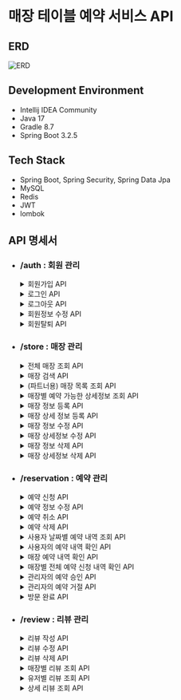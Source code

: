 # 매장 테이블 예약 서비스 API
## ERD
![ERD](https://github.com/amj9843/tablingService/assets/71617201/e6e551e7-cc4f-4d22-aa2f-77b7d8d7997a)

## Development Environment
- Intellij IDEA Community
- Java 17
- Gradle 8.7
- Spring Boot 3.2.5

## Tech Stack
- Spring Boot, Spring Security, Spring Data Jpa
- MySQL
- Redis
- JWT
- lombok

## API 명세서
- ### /auth : 회원 관리
  <details>
  <summary>회원가입 API</summary>
  
  - POST ```/sign/up```
  - 중복 ID는 허용하지 않음
  - 패스워드는 암호화된 형태로 저장됨
  - 이름은 20자 이내, 핸드폰번호는 "010-0000-0000" 형식 혹은 "00000000000" 형식, type는 일반 사용자인 "USER" 혹은 매장 관리자 "PARTNER"
  - 입력 파라미터
    * ##### body
    ```json
    {
      "id": "string", 
      "password": "string", 
      "name": "string", 
      "phoneNumber": "string",
      "type": "string"
    }
    ```
  - 출력 결과
    ```json
    {
      "data": {
        "userId": 0,
        "id": "string"
      },
      "code": "string",
      "message": "string"
    }
    ```
  </details>
  <details>
  <summary>로그인 API</summary>

    - POST ```/sign/in```
    - 회원가입이 되어있고, 아이디/패스워드가 일치하는 경우 JWT 발급
    - 입력 파라미터
      * ##### body
      ```json
      {
        "id": "string",
        "password": "string"
      }
      ```
    - 출력 결과
      ```json
      {
        "data": {
          "token": "string"
        },
        "code": "string",
        "message": "string"
      }
      ```
  </details>
  <details>
  <summary>로그아웃 API</summary>

    - GET ```/sign/out```
    - 로그인이 되어있는 경우 로그아웃
    - 입력 파라미터
      * ##### header
      |key|value|
      |:---:|:---:|
      |Authorization|Bearer 로그인 시 발급받은 토큰|
    - 출력 결과
      ```json
      {
        "data": null,
        "code": "string",
        "message": "string"
      }
      ```
  </details>
  <details>
  <summary>회원정보 수정 API</summary>

    - PATCH ```/modify```
    - 현재의 비밀번호(originPassword)를 제외하고선 변경이 없는 항목은 제거
    - 현재 비밀번호 입력값이 등록된 정보와 다를 땐 실행되지 않음
    - 이름은 20자 이내, 핸드폰번호는 "010-0000-0000" 형식 혹은 "00000000000" 형식
    - 입력 파라미터
      * ##### header
      |key|value|
      |:---:|:---:|
      |Authorization|Bearer 로그인 시 발급받은 토큰|
      * ##### body
      ```json
      {
        "originPassword": "string",
        "password": "string",
        "username": "string",
        "phoneNumber": "string"
      }
      ```
    - 출력 결과
      ```json
      {
        "data": null,
        "code": "string",
        "message": "string"
      }
      ```
  </details>
  <details>
  <summary>회원탈퇴 API</summary>

    - DELETE ```/expire```
    - 현재 로그인 중인 사용자가 자신의 비밀번호를 알맞게 입력하였을 경우 회원 정보 삭제
    - 파트너의 경우 관리중인 매장에 진행중인 예약이 있는 경우 탈퇴 불가
    - 일반 사용자의 경우 진행중인 예약이 있는 경우 탈퇴 불가
    - 입력 파라미터
      * ##### header
      |key|value|
      |:---:|:---:|
      |Authorization|Bearer 로그인 시 발급받은 토큰|
      * ##### body
      ```json
      {
        "password": "string"
      }
      ```
    - 출력 결과
      ```json
      {
        "code": "string",
        "message": "string",
        "data": null
      }
      ```
  </details>
- ### /store : 매장 관리
  <details>
  <summary>전체 매장 조회 API</summary>

    - GET ```/search```
    - 정렬 기준 미선택 시 이름순 반환
    - 입력 파라미터
        * ##### param
      | key  |                                                                     value                                                                     |
      |:----:|:---------------------------------------------------------------------------------------------------------------------------------------------:|
      | page |                                                              가져올 페이지 번호(0부터 시작)                                                               |
      | size |                                                                 페이지당 보일 목록 개수                                                                 |
      | criteria | 목록 정렬 순<br><br>- 이름순(NAMEASC)<br>- 평점 높은순(RATEHIGHEST)<br>- 평점 낮은순(RATELOWEST)<br>- 리뷰 많은순(REVIEWCOUNTHIGHEST)<br>- 리뷰 적은순(REVIEWCOUNTLOWEST) |
    - 출력 결과
      ```json
      {
        "code": "string",
        "message": "string",
        "data": {
          "content": [
            {
                "storeId": 0,
                "name": "string",
                "location": "string",
                "description": "",
                "rate": 0.0,
                "reviewCount": 0
            }
          ],
          "pageable": {
            "pageNumber": 0,
            "pageSize": 0,
            "sort": {
              "empty": false,
              "unsorted": false,
              "sorted": true
            },
            "offset": 0,
            "paged": true,
            "unpaged": false
          },
          "last": true,
          "totalPages": 0,
          "totalElements": 0,
          "size": 0,
          "number": 0,
          "sort": {
            "empty": false,
            "unsorted": false,
            "sorted": true
          },
          "first": true,
          "numberOfElements": 0,
          "empty": false
        }
      }
      ```
  </details>
  <details>
  <summary>매장 검색 API</summary>

    - GET ```/search/{word}```
    - 검색하고자 하는 단어를 입력값(word)으로 받으면 이름, 위치, 설명에 해당 입력값이 포함되는 매장 목록 호출
    - 정렬 기준 미선택 시 이름순 반환
    - 입력 파라미터
      * ##### param
      | key  |                                                                     value                                                                     |
      |:----:|:---------------------------------------------------------------------------------------------------------------------------------------------:|
      | page |                                                              가져올 페이지 번호(0부터 시작)                                                               |
      | size |                                                                 페이지당 보일 목록 개수                                                                 |
      | criteria | 목록 정렬 순<br><br>- 이름순(NAMEASC)<br>- 평점 높은순(RATEHIGHEST)<br>- 평점 낮은순(RATELOWEST)<br>- 리뷰 많은순(REVIEWCOUNTHIGHEST)<br>- 리뷰 적은순(REVIEWCOUNTLOWEST) |
    - 출력 결과
      ```json
      {
        "code": "string",
        "message": "string",
        "data": {
          "content": [
            {
                "storeId": 0,
                "name": "string",
                "location": "string",
                "description": "",
                "rate": 0.0,
                "reviewCount": 0
            }
          ],
          "pageable": {
            "pageNumber": 0,
            "pageSize": 0,
            "sort": {
              "empty": false,
              "unsorted": false,
              "sorted": true
            },
            "offset": 0,
            "paged": true,
            "unpaged": false
          },
          "last": true,
          "totalPages": 0,
          "totalElements": 0,
          "size": 0,
          "number": 0,
          "sort": {
            "empty": false,
            "unsorted": false,
            "sorted": true
          },
          "first": true,
          "numberOfElements": 0,
          "empty": false
        }
      }
      ```
  </details>
  <details>
  <summary>(파트너용) 매장 목록 조회 API</summary>

    - GET ```/my-store```
    - 본인이 등록한 모든 매장 목록을 반환
    - 본인의 userId 외의 값을 입력한 경우 권한 오류 반환
    - 반환 결과는 Page 인터페이스 형태로 매장 리스트를 입력한 정렬 기준으로 정렬해 반환(미선택 시 기본 최근 등록순)
    - 입력 파라미터
      * ##### header
      |key|value|
      |:---:|:---:|
      |Authorization|Bearer 로그인 시 발급받은 토큰|
      * ##### param
      | key  |                                                                     value                                                                     |
      |:----:|:---------------------------------------------------------------------------------------------------------------------------------------------:|
      | page |                                                              가져올 페이지 번호(0부터 시작)                                                               |
      | size |                                                                 페이지당 보일 목록 개수                                                                 |
      | criteria | 목록 정렬 순<br><br>- 이름순(NAMEASC)<br>- 평점 높은순(RATEHIGHEST)<br>- 평점 낮은순(RATELOWEST)<br>- 리뷰 많은순(REVIEWCOUNTHIGHEST)<br>- 리뷰 적은순(REVIEWCOUNTLOWEST) |
    - 출력 결과
      ```json
      {
        "data": {
          "content": [
            {
                "storeId": 0,
                "name": "string",
                "location": "string",
                "description": "",
                "rate": 0.0,
                "reviewCount": 0
            }
          ],
          "pageable": {
            "pageNumber": 0,
            "pageSize": 0,
            "sort": {
              "empty": false,
              "unsorted": false,
              "sorted": true
            },
            "offset": 0,
            "paged": true,
            "unpaged": false
          },
          "last": true,
          "totalPages": 0,
          "totalElements": 0,
          "size": 0,
          "number": 0,
          "sort": {
            "empty": false,
            "unsorted": false,
            "sorted": true
          },
          "first": true,
          "numberOfElements": 0,
          "empty": false
        },
        "code": "string",
        "message": "string"
      }
      ```
  </details>
  <details>
  <summary>매장별 예약 가능한 상세정보 조회 API</summary>

    - GET ```/detail/{storeId}```
    - 권한(로그인) 필요 없음
    - 매장을 등록할 때 발급받았던 storeId를 입력하였을 경우 매장의 상세 정보 반환
    - 입력 파라미터
      * ##### param
      | key  |       value        |
      |:----:|:------------------:|
      | page | 가져올 페이지 번호(0부터 시작) |
      | size |   페이지당 보일 목록 개수    |
    - 출력 결과
      ```json
      {
        "data": {
        "storeId": 0,
        "name": "string",
        "location": "string",
        "description": "string",
        "rate": 0.0,
        "reviewCount": 0,
        "details": {
            "content": [
                {
                    "storeDetailId": 0,
                    "reservationTime": "string",
                    "totalHeadCount": 0,
                    "nowHeadCount": 0
                }
            ],
            "pageable": {
                "pageNumber": 0,
                "pageSize": 10,
                "sort": {
                    "empty": true,
                    "sorted": false,
                    "unsorted": true
                },
                "offset": 0,
                "unpaged": false,
                "paged": true
            },
            "last": true,
            "totalPages": 1,
            "totalElements": 2,
            "size": 10,
            "number": 0,
            "sort": {
                "empty": true,
                "sorted": false,
                "unsorted": true
            },
            "first": true,
            "numberOfElements": 2,
            "empty": false
            }
        },
        "code": "string",
        "message": "string"
      }
      ```
  </details>
  <details>
  <summary>매장 정보 등록 API</summary>

    - POST ```/regist/store```
    - 파트너로 로그인하였고 매장 등록에 필요한 모든 정보가 입력되었을 경우 매장 등록
    - 파트너 회원이 이미 같은 이름, 같은 주소로 등록한 매장이 존재하는 경우 400 status 코드와 에러메세지 반환
    - 입력 파라미터
      * ##### header
      |key|value|
      |:---:|:---:|
      |Authorization|Bearer 로그인 시 발급받은 토큰|
      * ##### body
      ```json
      {
        "name": "string",
        "location": "string",
        "description": "string"
      }
      ```
    - 출력 결과
      ```json
      {
        "data": {
          "ownerId": 0,
          "storeId": 0,
          "name": "string",
          "location": "location",
          "description": "description"
        },
        "code": "string",
        "message": "string"
      }
      ```
  </details>
  <details>
  <summary>매장 상세 정보 등록 API</summary>

    - POST ```regist/details/{storeId}```
    - 파트너로 로그인하였고 매장 등록에 필요한 모든 정보가 입력되었을 경우 매장 등록
    - 파트너 회원이 이미 같은 이름, 같은 주소로 등록한 매장이 존재하는 경우 400 status 코드와 에러메세지 반환
    - 입력 파라미터
      * ##### header
      |key|value|
      |:---:|:---:|
      |Authorization|Bearer 로그인 시 발급받은 토큰|
      * ##### body
      ```json
      {
        "storeDetails": [
          {
            "reservationTime": "string",
            "headCount": 0
          }
        ]
      }
      ```
    - 출력 결과
      ```json
      {
        "data": {
          "storeId": 0,
          "registedStoreDetails": [
            {
              "storeDetailId": 0,
              "reservationTime": "string",
              "headCount": 0
            }
          ]
        },
        "code": "string",
        "message": "string"
      }
      ```
  </details>
  <details>
  <summary>매장 정보 수정 API</summary>

    - PATCH ```/update/{storeId}```
    - 변경이 없는 항목은 제거(이름, 위치정보엔 빈 값 입력 불가)
    - 로그인한 사용자가 권한이 있는 매장만 수정 가능
    - 입력 파라미터
       * ##### header
      |key|value|
      |:---:|:---:|
      |Authorization|Bearer 로그인 시 발급받은 토큰|
       * ##### body
      ```json
      {
        "name": "string",
        "location": "string",
        "description": "string"
      }
      ```
    - 출력 결과
      ```json
      {
        "data": null,
        "code": "string",
        "message": "string"
      }
      ```
  </details>
  <details>
  <summary>매장 상세정보 수정 API</summary>

    - PATCH ```/update/detail/{storeDetailId}```
    - 인원수 필수 입력
    - 현재 예약 신청, 혹은 예약 승인된 총 인원수보다 변경하려는 예약 가능 총 수가 더 적으면 에러 반환
    - 입력 파라미터
       * ##### header
      |key|value|
      |:---:|:---:|
      |Authorization|Bearer 로그인 시 발급받은 토큰|
       * ##### body
      ```json
      {
        "headCount": 0
      }
      ```
    - 출력 결과
      ```json
      {
        "data": null,
        "code": "string",
        "message": "string"
      }
      ```
  </details>
  <details>
  <summary>매장 정보 삭제 API</summary>

    - DELETE ```/delete/{storeId}```
    - 매장을 등록했던 파트너가 등록 시 발급받았던 storeId를 입력했을 경우 해당하는 매장 정보 삭제
    - 매장에 허가를 기다리는 예약(신청 상태), 진행중인 예약(승인 상태)이 없는 경우 동작
    - 입력 파라미터
      * ##### header
      |key|value|
      |:---:|:---:|
      |Authorization|Bearer 로그인 시 발급받은 토큰|
    - 출력 결과
      ```json
      {
        "code": "string",
        "message": "string",
        "data": null
      }
      ```
  </details>
  <details>
  <summary>매장 상세정보 삭제 API</summary>

    - DELETE ```/delete/detail/{storeDetailId}```
    - 매장을 등록했던 파트너가 등록 시 발급받았던 storeDetailId를 입력했을 경우 해당하는 매장 상세정보 삭제
    - 허가를 기다리는 예약(신청 상태), 진행중인 예약(승인 상태)이 없는 경우 동작
    - 입력 파라미터
      * ##### header
      |key|value|
      |:---:|:---:|
      |Authorization|Bearer 로그인 시 발급받은 토큰|
    - 출력 결과
      ```json
      {
        "code": "string",
        "message": "string",
        "data": null
      }
      ```
  </details>
- ### /reservation : 예약 관리
  <details>
  <summary>예약 신청 API</summary>

    - POST ```/apply/{storeDetailId}```
    - 사용자가 예약 가능한 매장의 상세정보 식별번호 입력, 예약할 인원수 입력
    - 이미 해당 시간에 예약한 정보가 있다면 에러 반환
    - 예약 가능한 인원수보다 예약할 인원수가 많을 시 에러 반환
    - 사용자(USER) 권한 필수
    - 입력 파라미터
      * ##### header
      |key|value|
      |:---:|:---:|
      |Authorization|Bearer 로그인 시 발급받은 토큰|
      * ##### body
      ```json
      {
        "headCount": 0
      }
      ```
    - 출력 결과
      ```json
      {
        "code": "string",
        "message": "string",
        "data": {
          "reservationId": 0,
          "time": "string",
          "headCount": 0,
          "status": "string"
        }
      }
      ```
  </details>
  <details>
  <summary>예약 정보 수정 API</summary>

    - PATCH ```/update/{reservationId}```
    - 사용자가 예약 내역 식별번호에 해당하는 본인의 예약 내용 변경
    - 예약 상태가 '신청'일 경우만 수정 가능
    - 매장 상세번호 변경 시 이미 예약한 상세번호로 변경 불가
    - 인원수 변경 시 예약 인원수가 수용 가능 인원을 넘어설 경우 에러 반환
    - 입력 파라미터
      * ##### header
      |key|value|
      |:---:|:---:|
      |Authorization|Bearer 로그인 시 발급받은 토큰|
      * ##### body (변경이 없는 항목은 제거)
      ```json
      {
        "storeDetailId": 0,
        "headCount": 0
      }
      ```
    - 출력 결과
      ```json
      {
        "code": "string",
        "message": "string",
        "data": null
      }
      ```
  </details>
  <details>
  <summary>예약 취소 API</summary>

    - PATCH ```/cancel/{reservationId}```
    - 사용자가 본인이 예약한 내용 취소
    - 단, 예약 상태가 방문완료인 경우는 취소 불가
    - 입력 파라미터
      * ##### header
      |key|value|
      |:---:|:---:|
      |Authorization|Bearer 로그인 시 발급받은 토큰|
    - 출력 결과
      ```json
      {
        "code": "string",
        "message": "string",
        "data": null
      }
      ```
  </details>
  <details>
  <summary>예약 삭제 API</summary>

    - DELETE ```/delete/{reservationId}```
    - 사용자가 본인이 예약한 내용 삭제
    - 단, 예약 상태가 취소, 혹은 거절인 경우만 삭제 가능
    - 입력 파라미터
        * ##### header
      |key|value|
      |:---:|:---:|
      |Authorization|Bearer 로그인 시 발급받은 토큰|
    - 출력 결과
      ```json
      {
        "code": "string",
        "message": "string",
        "data": null
      }
      ```
  </details>
  <details>
  <summary>사용자 날짜별 예약 내역 조회 API</summary>

    - GET ```/list```
    - 사용자의 예약(입력 날짜(미입력시 오늘 기준)에 존재하는 예약 시간) 리스트 반환
    - 예약 시간순 정렬 고정
    - 입력 파라미터
      * ##### param
      |  key   |                                                                    value                                                                     |
      |:------:|:--------------------------------------------------------------------------------------------------------------------------------------------:|
      | status | 확인할 예약 상태(미입력시 전체)<br><br>- 예약 신청 상태(APPLIED)<br>- 예약 승인 상태(APPROVED)<br>- 예약 거절 상태(DENIED)<br>- 예약 취소 상태(CANCELED)<br>- 방문 완료 상태(COMPLETED) |
      |  date  |                                                           확인할 날짜('yyyy-MM-dd' 형식)                                                            |
      |  page  |                                                                   확인할 페이지                                                                    |
      |  size  |                                                                  페이지당 목록 개수                                                                  |
      * ##### header
      |key|value|
      |:---:|:---:|
      |Authorization|Bearer 로그인 시 발급받은 토큰|
    - 출력 결과
      ```json
      {
        "data": {
          "content": [
              {
                  "reservationTime": "string",
                  "reservationInfo": [
                      {
                          "reservationId": 0,
                          "store": {
                              "storeId": 0,
                              "name": "string",
                              "location": "string",
                              "description": "string"
                          },
                          "headCount": 0,
                          "status": "string"
                      }
                  ]
              }
          ],
          "pageable": {
              "pageNumber": 0,
              "pageSize": 10,
              "sort": {
                    "empty": true,
                    "unsorted": true,
                    "sorted": false
              },
              "offset": 0,
              "paged": true,
              "unpaged": false
          },
          "totalElements": 0,
          "totalPages": 0,
          "last": true,
          "size": 0,
          "number": 0,
          "sort": {
              "empty": true,
              "unsorted": true,
              "sorted": false
            },
          "first": true,
          "numberOfElements": 0,
          "empty": false
          },
        "code": "string",
        "message": "string"
      }
      ```
  </details>
  <details>
  <summary>사용자의 예약 내역 확인 API</summary>

    - GET ```/detail/{reservationId}```
    - 사용자가 입력한 예약 식별번호로 예약의 상세내역확인
    - 입력 파라미터
      * ##### header
      |key|value|
      |:---:|:---:|
      |Authorization|Bearer 로그인 시 발급받은 토큰|
      ```
    - 출력 결과
      ```json
      {
        "data": {
          "createAt": "string",
          "store": {
            "storeId": 0,
            "name": "string",
            "location": "string",
            "description": "string"
          },
          "reservation": {
            "reservationId": 0,
            "time": "string",
            "headCount": 0,
            "status": "string"
          }
        },
        "code": "string",
        "message": "string"
      }
      ```
  </details>
  <details>
  <summary>매장 예약 내역 확인 API</summary>

    - GET ```/store/{storeId}```
    - 매장을 등록한 파트너 이용자가 확인하려는 매장의 예약(입력 날짜(미입력시 오늘 기준)에 존재하는 예약 시간) 리스트 조회
    - 예약 시간순 정렬 고정
    - 입력 파라미터
      * ##### param
      |  key   |                                                                    value                                                                     |
      |:------:|:--------------------------------------------------------------------------------------------------------------------------------------------:|
      | status | 확인할 예약 상태(미입력시 전체)<br><br>- 예약 신청 상태(APPLIED)<br>- 예약 승인 상태(APPROVED)<br>- 예약 거절 상태(DENIED)<br>- 예약 취소 상태(CANCELED)<br>- 방문 완료 상태(COMPLETED) |
      |  date  |                                                           확인할 날짜('yyyy-MM-dd' 형식)                                                            |
      |  page  |                                                                   확인할 페이지                                                                    |
      |  size  |                                                                  페이지당 목록 개수                                                                  |
      * ##### header
      |key|value|
      |:---:|:---:|
      |Authorization|Bearer 로그인 시 발급받은 토큰|
    - 출력 결과
      ```json
      {
        "data": {
          "content": [
              {
                  "reservationTime": "string",
                  "reservationInfo": [
                      {
                          "reservationId": 0,
                          "user": {
                              "id": 0,
                              "name": "string"
                          },
                          "headCount": 0,
                          "status": "APPLIED"
                      }
                  ]
              }
          ],
          "pageable": {
              "pageNumber": 0,
              "pageSize": 0,
              "sort": {
                  "empty": true,
                  "unsorted": true,
                  "sorted": false
              },
              "offset": 0,
              "unpaged": false,
              "paged": true
          },
          "last": true,
          "totalElements": 0,
          "totalPages": 0,
          "size": 0,
          "number": 0,
          "sort": {
              "empty": true,
              "unsorted": true,
              "sorted": false
          },
          "first": true,
          "numberOfElements": 0,
          "empty": false
        },
        "code": "string",
        "message": "string"
      }
      ```
  </details>
  <details>
  <summary>매장별 전체 예약 신청 내역 확인 API</summary>

    - GET ```/store/all-apply/{storeId}```
    - 매장을 등록한 파트너 이용자가 확인하려는 매장의 전체 예약 신청 리스트 조회
    - 예약 시간순 정렬 고정
    - 입력 파라미터
        * ##### param
      |  key   |   value    |
      |:------:|:----------:|
      |  page  |  확인할 페이지   |
      |  size  | 페이지당 목록 개수 |
        * ##### header
      |key|value|
      |:---:|:---:|
      |Authorization|Bearer 로그인 시 발급받은 토큰|
    - 출력 결과
      ```json
      {
        "data": {
          "content": [
              {
                  "reservationTime": "string",
                  "reservationInfo": [
                      {
                          "reservationId": 0,
                          "user": {
                              "id": 0,
                              "name": "string"
                          },
                          "headCount": 0,
                          "status": "APPLIED"
                      }
                  ]
              }
          ],
          "pageable": {
              "pageNumber": 0,
              "pageSize": 0,
              "sort": {
                  "empty": true,
                  "unsorted": true,
                  "sorted": false
              },
              "offset": 0,
              "unpaged": false,
              "paged": true
          },
          "last": true,
          "totalElements": 0,
          "totalPages": 0,
          "size": 0,
          "number": 0,
          "sort": {
              "empty": true,
              "unsorted": true,
              "sorted": false
          },
          "first": true,
          "numberOfElements": 0,
          "empty": false
        },
        "code": "string",
        "message": "string"
      }
      ```
  </details>
  <details>
  <summary>관리자의 예약 승인 API</summary>

    - PATCH ```approve/{reservationId}```
    - 매장의 파트너 이용자가 일반 이용자로부터 신청된 예약 허가
    - 신청 상태의 예약 내역만 승인 가능
    - 입력 파라미터
      * ##### header
      |key|value|
      |:---:|:---:|
      |Authorization|Bearer 로그인 시 발급받은 토큰|
    - 출력 결과
      ```json
      {
        "data": null,
        "code": "string",
        "message": "string"
      }
      ```
  </details>
  <details>
  <summary>관리자의 예약 거절 API</summary>

    - PATCH ```/deny/{reservationId}```
    - 매장의 파트너 이용자가 일반 이용자로부터 신청된 예약 거절
    - 신청 상태의 예약 내역만 거절 가능
    - 입력 파라미터
        * ##### header
      |key|value|
      |:---:|:---:|
      |Authorization|Bearer 로그인 시 발급받은 토큰|
    - 출력 결과
      ```json
      {
        "data": null,
        "code": "string",
        "message": "string"
      }
      ```
  </details>
  <details>
  <summary>방문 완료 API</summary>

    - PATCH ```/kiosk/reservation-id```
    - 권한(로그인) 미필요
    - 승인된 예약 시간 30분 전 ~ 10분 전 도착만 방문 완료 가능
    - 입력 파라미터
      * ##### body
      ```json
      {
        "reservationId": 0
      }
      ```
    - 출력 결과
      ```json
      {
        "code": "string",
        "message": "string",
        "data": null
      }
      ```
  </details>
- ### /review : 리뷰 관리
  <details>
  <summary>리뷰 작성 API</summary>

    - POST ```/regist/{reservationId}```
    - 방문 완료한 사용자가 예약과 관련된 리뷰 작성 가능
    - 한 예약내역 당 하나의 리뷰만 작성 가능
    - 입력 파라미터
      * ##### header
      |key|value|
      |:---:|:---:|
      |Authorization|Bearer 로그인 시 발급받은 토큰|
      * ##### body
      ```json
      {
        "rate": 0,
        "context": "string"
      }
      ```
    - 출력 결과
      ```json
      {
        "data": {
          "reviewedId": 0,
          "rate": 0,
          "context": "string"
        },
        "code": "string",
        "message": "string"
      }
      ```
  </details>
  <details>
  <summary>리뷰 수정 API</summary>

    - PATCH ```/update/{reviewId}```
    - 리뷰 작성자가 작성했던 리뷰 수정
    - 입력 파라미터
      * ##### header
      |key|value|
      |:---:|:---:|
      |Authorization|Bearer 로그인 시 발급받은 토큰|
      * ##### body (변경이 없는 항목은 제거)
      ```json
      {
        "rate": 0,
        "context": "string"
      }
      ```
    - 출력 결과
      ```json
      {
        "code": "string",
        "message": "string",
        "data": null
      }
      ```
  </details>
  <details>
  <summary>리뷰 삭제 API</summary>

    - DELETE ```delete/{reviewedId}```
    - 리뷰 작성자, 혹은 매장 파트너가 삭제할 reviewedId 입력 시 리뷰 삭제
    - 입력 파라미터
      |key|value|
      |:---:|:---:|
      |Authorization|Bearer 로그인 시 발급받은 토큰|
    - 출력 결과
      ```json
      {
        "code": "string",
        "message": "string",
        "data": null
      }
      ```
  </details>
  <details>
  <summary>매장별 리뷰 조회 API</summary>

    - GET ```/store/{storeId}```
    - 정렬 기준 미선택 시 최근 등록순 반환
      * ##### param
      | key  |                                                                     value                                                                     |
      |:----:|:---------------------------------------------------------------------------------------------------------------------------------------------:|
      | page |                                                              가져올 페이지 번호(0부터 시작)                                                               |
      | size |                                                                 페이지당 보일 목록 개수                                                                 |
      | criteria | 목록 정렬 순<br><br>- 최근 등록순(CREATEDATDESC)<br>- 등록순(CREATEDATASC)<br>- 평점 높은순(RATEHIGHEST)<br>- 평점 낮은순(RATELOWEST) |
  - 출력 결과
    ```json
    {
      "code": "string",
      "message": "string",
      "data": {
        "content": [
            {
                "createdAt": "string",
                "updatedAt": "string",
                "reviewId": 0,
                "rate": 0,
                "context": "string"
            }
        ],
        "pageable": {
            "pageNumber": 0,
            "pageSize": 0,
            "sort": {
                "empty": false,
                "sorted": true,
                "unsorted": false
            },
            "offset": 0,
            "unpaged": false,
            "paged": true
        },
        "last": true,
        "totalPages": 0,
        "totalElements": 0,
        "size": 0,
        "number": 0,
        "sort": {
            "empty": false,
            "sorted": true,
            "unsorted": false
        },
        "first": true,
        "numberOfElements": 0,
        "empty": false
      }
    }
    ```
  </details>
  <details>
  <summary>유저별 리뷰 조회 API</summary>

    - GET ```/user/{userId}```
    - 정렬 기준 미선택 시 최근 등록순 반환
       * ##### param
      | key  |                                                                     value                                                                     |
      |:----:|:---------------------------------------------------------------------------------------------------------------------------------------------:|
      | page |                                                              가져올 페이지 번호(0부터 시작)                                                               |
      | size |                                                                 페이지당 보일 목록 개수                                                                 |
      | criteria | 목록 정렬 순<br><br>- 최근 등록순(CREATEDATDESC)<br>- 등록순(CREATEDATASC)<br>- 평점 높은순(RATEHIGHEST)<br>- 평점 낮은순(RATELOWEST) |
    - 출력 결과
      ```json
      {
        "code": "string",
        "message": "string",
        "data": {
          "content": [
              {
                  "createdAt": "string",
                  "updatedAt": "string",
                  "reviewId": 0,
                  "rate": 0,
                  "context": "string"
              }
          ],
          "pageable": {
              "pageNumber": 0,
              "pageSize": 0,
              "sort": {
                  "empty": false,
                  "sorted": true,
                  "unsorted": false
              },
              "offset": 0,
              "unpaged": false,
              "paged": true
          },
          "last": true,
          "totalPages": 0,
          "totalElements": 0,
          "size": 0,
          "number": 0,
          "sort": {
              "empty": false,
              "sorted": true,
              "unsorted": false
          },
          "first": true,
          "numberOfElements": 0,
          "empty": false
        }
      }
      ```
  </details>
  <details>
  <summary>상세 리뷰 조회 API</summary>

    - PATCH ```/detail/{reviewId}```
    - 리뷰 상세내역 확인
    - 출력 결과
      ```json
      {
        "code": "string",
        "message": "string",
        "data": {
          "createAt": "string",
          "updateAt": "string",
          "reservation": {
            "id": 0,
            "time": "string",
            "headCount": 0
          },
          "user": {
            "id": 0,
            "name": "string"
          },
          "rate": 0,
          "context": "string"
        }
      }
      ```
  </details>
